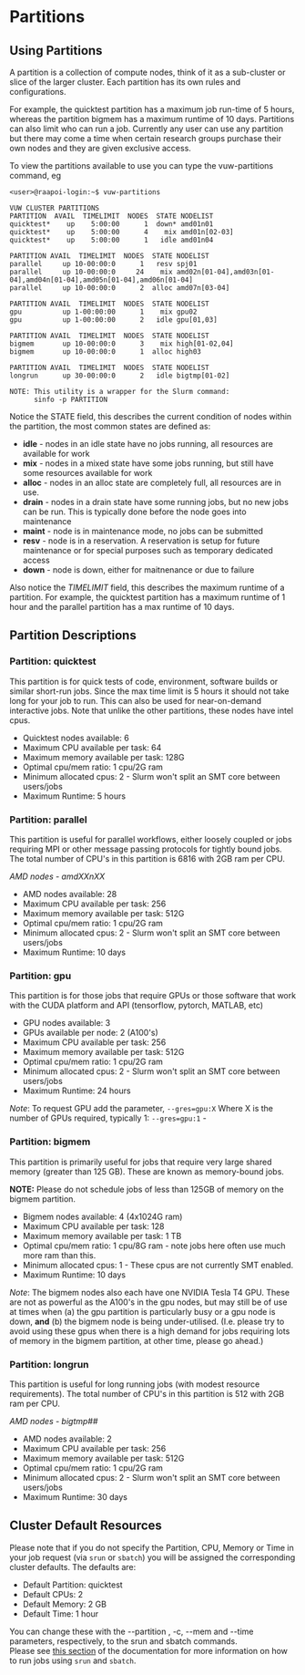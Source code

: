 # Partitions
## Using Partitions

A partition is a collection of compute nodes, think of it as a sub-cluster or
slice of the larger cluster.  Each partition has its own rules and
configurations.  

For example, the quicktest partition has a maximum job run-time of 5 hours, whereas the partition
bigmem has a maximum runtime of 10 days.  Partitions can also
limit who can run a job.  Currently any user can use any partition but there
may come a time when certain research groups purchase their own nodes and they are
given exclusive access.

To view the partitions available to use you can type the vuw-partitions
command, eg

```
<user>@raapoi-login:~$ vuw-partitions 

VUW CLUSTER PARTITIONS
PARTITION  AVAIL  TIMELIMIT  NODES  STATE NODELIST
quicktest*    up    5:00:00      1  down* amd01n01
quicktest*    up    5:00:00      4    mix amd01n[02-03]
quicktest*    up    5:00:00      1   idle amd01n04

PARTITION AVAIL  TIMELIMIT  NODES  STATE NODELIST
parallel     up 10-00:00:0      1   resv spj01
parallel     up 10-00:00:0     24    mix amd02n[01-04],amd03n[01-04],amd04n[01-04],amd05n[01-04],amd06n[01-04]
parallel     up 10-00:00:0      2  alloc amd07n[03-04]

PARTITION AVAIL  TIMELIMIT  NODES  STATE NODELIST
gpu          up 1-00:00:00      1    mix gpu02
gpu          up 1-00:00:00      2   idle gpu[01,03]

PARTITION AVAIL  TIMELIMIT  NODES  STATE NODELIST
bigmem       up 10-00:00:0      3    mix high[01-02,04]
bigmem       up 10-00:00:0      1  alloc high03

PARTITION AVAIL  TIMELIMIT  NODES  STATE NODELIST
longrun      up 30-00:00:0      2   idle bigtmp[01-02]

NOTE: This utility is a wrapper for the Slurm command:
      sinfo -p PARTITION

```      

Notice the STATE field, this describes the current condition of nodes within the
partition, the most common states are defined as:

* __idle__ - nodes in an idle state have no jobs running, all resources are available
for work
* __mix__ - nodes in a mixed state have some jobs running, but still have some
resources available for work
* __alloc__ - nodes in an alloc state are completely full, all resources are in use.
* __drain__ - nodes in a drain state have some running jobs, but no new jobs can be
run.  This is typically done before the node goes into maintenance
* __maint__ - node is in maintenance mode, no jobs can be submitted
* __resv__ - node is in a reservation.  A reservation is setup for future maintenance
or for special purposes such as temporary dedicated access
* __down__ - node is down, either for maitnenance or due to failure

Also notice the _TIMELIMIT_ field, this describes the maximum runtime of a
partition.  For example, the quicktest partition has a maximum runtime of 1
hour and the parallel partition has a max runtime of 10 days.

## Partition Descriptions

### Partition: quicktest

This partition is for quick tests of code, environment, software builds or
similar short-run jobs.  Since the max time limit is 5 hours it should not take
long for your job to run.  This can also be used for near-on-demand interactive
jobs.  Note that unlike the other partitions, these nodes have intel cpus.

* Quicktest nodes available: 6
* Maximum CPU available per task: 64
* Maximum memory available per task: 128G
* Optimal cpu/mem ratio: 1 cpu/2G ram
* Minimum allocated cpus: 2 - Slurm won't split an SMT core between users/jobs
* Maximum Runtime: 5 hours

### Partition: parallel

This partition is useful for parallel workflows, either loosely coupled or jobs
requiring MPI or other message passing protocols for tightly bound jobs. The total number of CPU's in this partition is 6816 with 2GB ram per CPU.

*AMD nodes - amdXXnXX*

* AMD nodes available: 28
* Maximum CPU available per task: 256
* Maximum memory available per task: 512G
* Optimal cpu/mem ratio: 1 cpu/2G ram
* Minimum allocated cpus: 2 - Slurm won't split an SMT core between users/jobs
* Maximum Runtime: 10 days

### Partition: gpu

This partition is for those jobs that require GPUs or those software that work with the CUDA platform and API (tensorflow, pytorch, MATLAB, etc)

* GPU nodes available: 3
* GPUs available per node: 2 (A100's)
* Maximum CPU available per task: 256
* Maximum memory available per task: 512G
* Optimal cpu/mem ratio: 1 cpu/2G ram
* Minimum allocated cpus: 2 - Slurm won't split an SMT core between users/jobs
* Maximum Runtime: 24 hours

_Note_:  To request GPU add the parameter, `--gres=gpu:X`  Where X is the number of GPUs required, typically 1:  `--gres=gpu:1` -

### Partition: bigmem

This partition is primarily useful for jobs that require very large shared
memory (greater than 125 GB).  These are known as memory-bound jobs.

__NOTE:__ Please do not schedule jobs of less than 125GB of memory on the bigmem partition.

* Bigmem nodes available: 4 (4x1024G ram)
* Maximum CPU available per task: 128
* Maximum memory available per task: 1 TB
* Optimal cpu/mem ratio: 1 cpu/8G ram - note jobs here often use much more ram than this.
* Minimum allocated cpus: 1 - These cpus are not currently SMT enabled.
* Maximum Runtime: 10 days

_Note_: The bigmem nodes also each have one NVIDIA Tesla T4 GPU. These are not as powerful as the A100's in the gpu nodes, but may still be of use at times when (a) the gpu partition is particularly busy or a gpu node is down, **and** (b) the bigmem node is being under-utilised. (I.e. please try to avoid using these gpus when there is a high demand for jobs requiring lots of memory in the bigmem partition, at other time, please go ahead.)

### Partition: longrun

This partition is useful for long running jobs (with modest resource requirements).
The total number of CPU's in this partition is 512 with 2GB ram per CPU.

*AMD nodes - bigtmp##*

* AMD nodes available: 2
* Maximum CPU available per task: 256
* Maximum memory available per task: 512G
* Optimal cpu/mem ratio: 1 cpu/2G ram
* Minimum allocated cpus: 2 - Slurm won't split an SMT core between users/jobs
* Maximum Runtime: 30 days


## Cluster Default Resources

Please note that if you do not specify the Partition, CPU, Memory or Time in your job request 
(via `srun` or `sbatch`)
you will be assigned the corresponding cluster defaults.
The defaults are:

* Default Partition: quicktest
* Default CPUs: 2
* Default Memory: 2 GB
* Default Time: 1 hour

You can change these with the --partition , -c, --mem and --time parameters, respectively, to the srun and sbatch commands.  
Please see [this section](running_jobs.md) of the documentation for more information on how to run jobs using `srun` and `sbatch`.

